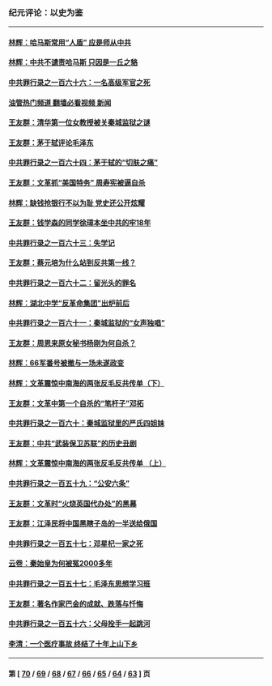### 纪元评论：以史为鉴
---
#### [林辉：哈马斯常用“人盾” 应是师从中共](../../pages/nsc1028/n14095420.md?10160330) 
#### [林辉：中共不谴责哈马斯 只因是一丘之貉](../../pages/nsc1028/n14094661.md?10160330) 
#### [中共罪行录之一百六十六：一名高级军官之死](../../pages/nsc1028/n14093625.md?10160330) 
#### [油管热门频道 翻墙必看视频 新闻](ok?10160330)
#### [王友群：清华第一位女教授被关秦城监狱之谜](../../pages/nsc1028/n14093343.md?10160330) 
#### [王友群：茅于轼评论毛泽东](../../pages/nsc1028/n14092488.md?10160330) 
#### [中共罪行录之一百六十四：茅于轼的“切肤之痛”](../../pages/nsc1028/n14090183.md?10160330) 
#### [王友群：文革抓“美国特务” 周寿宪被逼自杀](../../pages/nsc1028/n14089941.md?10160330) 
#### [林辉：缺钱抢银行不以为耻 党史还公开炫耀](../../pages/nsc1028/n14089054.md?10160330) 
#### [王友群：钱学森的同学徐璋本坐中共的牢18年](../../pages/nsc1028/n14089123.md?10160330) 
#### [中共罪行录之一百六十三：失学记](../../pages/nsc1028/n14087784.md?10160330) 
#### [王友群：蔡元培为什么站到反共第一线？](../../pages/nsc1028/n14086128.md?10160330) 
#### [中共罪行录之一百六十二：留光头的罪名](../../pages/nsc1028/n14083151.md?10160330) 
#### [林辉：湖北中学“反革命集团”出炉前后](../../pages/nsc1028/n14082585.md?10160330) 
#### [中共罪行录之一百六十一：秦城监狱的“女声独唱”](../../pages/nsc1028/n14079090.md?10160330) 
#### [王友群：周恩来原女秘书杨刚为何自杀？](../../pages/nsc1028/n14078084.md?10160330) 
#### [林辉：66军番号被撤与一场未遂政变](../../pages/nsc1028/n14078024.md?10160330) 
#### [林辉：文革震惊中南海的两张反毛反共传单（下）](../../pages/nsc1028/n14076376.md?10160330) 
#### [王友群：文革中第一个自杀的“笔杆子”邓拓](../../pages/nsc1028/n14075736.md?10160330) 
#### [中共罪行录之一百六十：秦城监狱里的严氏四姐妹](../../pages/nsc1028/n14074881.md?10160330) 
#### [王友群：中共“武装保卫苏联”的历史丑剧](../../pages/nsc1028/n14074106.md?10160330) 
#### [林辉：文革震惊中南海的两张反毛反共传单 （上）](../../pages/nsc1028/n14073140.md?10160330) 
#### [中共罪行录之一百五十九：“公安六条”](../../pages/nsc1028/n14071344.md?10160330) 
#### [王友群：文革时“火烧英国代办处”的黑幕](../../pages/nsc1028/n14070603.md?10160330) 
#### [王友群：江泽民将中国黑瞎子岛的一半送给俄国](../../pages/nsc1028/n14069964.md?10160330) 
#### [中共罪行录之一百五十七：邓星杞一家之死](../../pages/nsc1028/n14069475.md?10160330) 
#### [云卷：秦始皇为何被冤2000多年](../../pages/nsc1028/n14068423.md?10160330) 
#### [中共罪行录之一百五十七：毛泽东思想学习班](../../pages/nsc1028/n14067273.md?10160330) 
#### [王友群：著名作家巴金的成就、跌落与忏悔](../../pages/nsc1028/n14064433.md?10160330) 
#### [中共罪行录之一百五十六：父母拴手一起跳河](../../pages/nsc1028/n14063788.md?10160330) 
#### [李清：一个医疗事故 终结了十年上山下乡](../../pages/nsc1028/n14062776.md?10160330) 

---
#### 第 [ [70](./70.md?10160330) / [69](./69.md?10160330) / [68](./68.md?10160330) / [67](./67.md?10160330) / [66](./66.md?10160330) / [65](./65.md?10160330) / [64](./64.md?10160330) / [63](./63.md?10160330) ] 页
